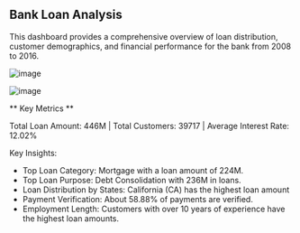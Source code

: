 ## Bank Loan Analysis

This dashboard provides a comprehensive overview of loan distribution, customer demographics, and financial performance for the bank from 2008 to 2016.



![image](https://github.com/user-attachments/assets/58983298-acec-4811-ba1e-7c4b73402402)

![image](https://github.com/user-attachments/assets/b8c05c40-2538-4b3e-93c6-1d22eb97178f)


** Key Metrics **

Total Loan Amount: 446M | Total Customers: 39717 | Average Interest Rate: 12.02%


Key Insights:

* Top Loan Category: Mortgage with a loan amount of 224M.
* Top Loan Purpose: Debt Consolidation with 236M in loans.
* Loan Distribution by States: California (CA) has the highest loan amount
* Payment Verification: About 58.88% of payments are verified.
* Employment Length: Customers with over 10 years of experience have the highest loan amounts.
